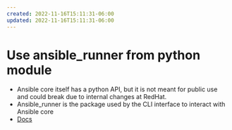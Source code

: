 ```yaml
---
created: 2022-11-16T15:11:31-06:00
updated: 2022-11-16T15:11:31-06:00
---
```

# Use ansible_runner from python module

- Ansible core itself has a python API, but it is not meant for public use and could break due to internal changes at RedHat.
- Ansible_runner is the package used by the CLI interface to interact with Ansible core
- [Docs](https://ansible-runner.readthedocs.io/en/latest/python_interface/)

